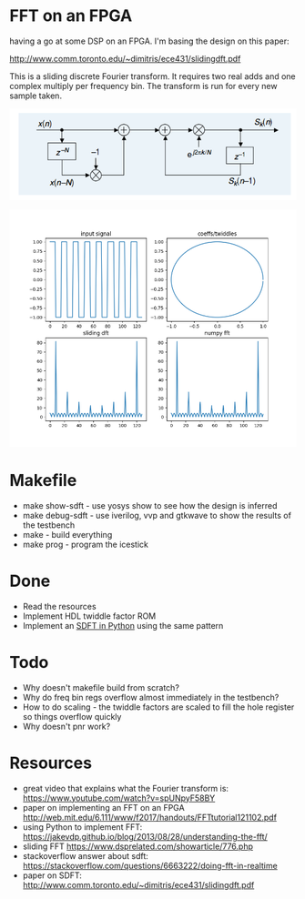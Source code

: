 # FFT on an FPGA

having a go at some DSP on an FPGA. I'm basing the design on this paper:

http://www.comm.toronto.edu/~dimitris/ece431/slidingdft.pdf

This is a sliding discrete Fourier transform. It requires two real adds and one complex multiply per frequency bin. The transform is run for every new sample taken.

![overview](docs/sdft.png)

![sdft vs fft](docs/fft_vs_sdft.png)

# Makefile

* make show-sdft - use yosys show to see how the design is inferred
* make debug-sdft - use iverilog, vvp and gtkwave to show the results of the testbench
* make - build everything
* make prog - program the icestick

# Done

* Read the resources
* Implement HDL twiddle factor ROM
* Implement an [SDFT in Python](python/sdft.py) using the same pattern

# Todo

* Why doesn't makefile build from scratch?
* Why do freq bin regs overflow almost immediately in the testbench? 
* How to do scaling - the twiddle factors are scaled to fill the hole register so things overflow quickly
* Why doesn't pnr work?

# Resources

* great video that explains what the Fourier transform is: https://www.youtube.com/watch?v=spUNpyF58BY
* paper on implementing an FFT on an FPGA http://web.mit.edu/6.111/www/f2017/handouts/FFTtutorial121102.pdf
* using Python to implement FFT: https://jakevdp.github.io/blog/2013/08/28/understanding-the-fft/
* sliding FFT https://www.dsprelated.com/showarticle/776.php
* stackoverflow answer about sdft: https://stackoverflow.com/questions/6663222/doing-fft-in-realtime
* paper on SDFT: http://www.comm.toronto.edu/~dimitris/ece431/slidingdft.pdf

